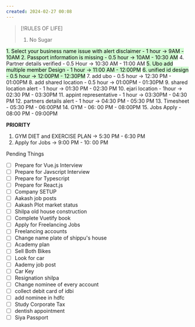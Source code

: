 ```yaml
---
created: 2024-02-27 00:08
---
```


> [!RULES OF LIFE]
>
> 1. No Sugar
> 


<mark style="background: #BBFABBA6;">1. Select your business name issue with alert disclaimer - 1 hour -> 9AM - 10AM
</mark>
<mark style="background: #BBFABBA6;">2. Passport information is missing - 0.5 hour -> 10AM - 10:30 AM</mark>
4. Partner details verified - 0.5 Hour -> 10:30 AM - 11:00 AM
<mark style="background: #BBFABBA6;">5. Ubo add multiple member Design - 1 hour -> 11:00 AM - 12:00PM</mark>
<mark style="background: #BBFABBA6;">6. unified id design - 0.5 hour -> 12:00PM - 12:30PM</mark>
7. add ubo - 0.5 hour -> 12:30 PM - 01:00PM
8. add shared location - 0.5 hour -> 01:00PM - 01:30PM
9. shared location alert - 1 hour -> 01:30 PM - 02:30 PM
10. ejari location - 1hour -> 02:30 PM - 03:30PM 
11. appint representative - 1 hour -> 03:30PM - 04:30 PM
12. partners details alert - 1 hour -> 04:30 PM - 05:30 PM
13. Timesheet - 05:30 PM - 06:00PM
14. GYM - 06: 00 PM - 08:00PM
15. Jobs Apply - 08:00 PM - 09:00PM

**PRIORITY**

1. GYM DIET and EXERCISE PLAN -> 5:30 PM - 6:30 PM
2. Apply for Jobs -> 9:00 PM - 10: 00 PM

Pending Things

- [ ] Prepare for Vue.js Interview
- [ ] Prepare for Javscript Interview
- [ ] Prepare for Typescript
- [ ] Prepare for React.js
- [ ] Company SETUP
- [ ] Aakash job posts
- [ ] Aakash Plot market status
- [ ] Shilpa old house construction
- [ ] Complete Vuetify book
- [ ] Apply for Freelancing Jobs
- [ ] Freelancing accounts
- [ ] Change name plate of shippu's house 
- [ ] Academy plan 
- [ ] Sell Both Bikes
- [ ] Look for car
- [ ] Aademy job post
- [ ] Car Key 
- [ ] Resignation shilpa
- [ ] Change nominee of every account
- [ ] collect debit card of idbi
- [ ] add nominee in hdfc 
- [ ] Study Corporate Tax
- [ ] dentish appointment
- [ ] Siya Passport